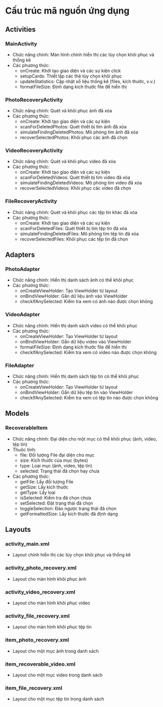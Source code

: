# Cấu trúc mã nguồn ứng dụng

## Activities

### MainActivity
- Chức năng chính: Màn hình chính hiển thị các tùy chọn khôi phục và thống kê
- Các phương thức:
  - onCreate: Khởi tạo giao diện và các sự kiện click
  - setupCards: Thiết lập các thẻ tùy chọn khôi phục
  - updateStatistics: Cập nhật số liệu thống kê (files, kích thước, v.v.)
  - formatFileSize: Định dạng kích thước file để hiển thị

### PhotoRecoveryActivity
- Chức năng chính: Quét và khôi phục ảnh đã xóa
- Các phương thức:
  - onCreate: Khởi tạo giao diện và các sự kiện
  - scanForDeletedPhotos: Quét thiết bị tìm ảnh đã xóa
  - simulateFindingDeletedPhotos: Mô phỏng tìm ảnh đã xóa
  - recoverSelectedPhotos: Khôi phục các ảnh đã chọn

### VideoRecoveryActivity
- Chức năng chính: Quét và khôi phục video đã xóa
- Các phương thức:
  - onCreate: Khởi tạo giao diện và các sự kiện
  - scanForDeletedVideos: Quét thiết bị tìm video đã xóa
  - simulateFindingDeletedVideos: Mô phỏng tìm video đã xóa
  - recoverSelectedVideos: Khôi phục các video đã chọn

### FileRecoveryActivity
- Chức năng chính: Quét và khôi phục các tệp tin khác đã xóa
- Các phương thức:
  - onCreate: Khởi tạo giao diện và các sự kiện
  - scanForDeletedFiles: Quét thiết bị tìm tệp tin đã xóa
  - simulateFindingDeletedFiles: Mô phỏng tìm tệp tin đã xóa
  - recoverSelectedFiles: Khôi phục các tệp tin đã chọn

## Adapters

### PhotoAdapter
- Chức năng chính: Hiển thị danh sách ảnh có thể khôi phục
- Các phương thức:
  - onCreateViewHolder: Tạo ViewHolder từ layout
  - onBindViewHolder: Gắn dữ liệu ảnh vào ViewHolder
  - checkIfAnySelected: Kiểm tra xem có ảnh nào được chọn không

### VideoAdapter
- Chức năng chính: Hiển thị danh sách video có thể khôi phục
- Các phương thức:
  - onCreateViewHolder: Tạo ViewHolder từ layout
  - onBindViewHolder: Gắn dữ liệu video vào ViewHolder
  - formatFileSize: Định dạng kích thước file để hiển thị
  - checkIfAnySelected: Kiểm tra xem có video nào được chọn không

### FileAdapter
- Chức năng chính: Hiển thị danh sách tệp tin có thể khôi phục
- Các phương thức:
  - onCreateViewHolder: Tạo ViewHolder từ layout
  - onBindViewHolder: Gắn dữ liệu tệp tin vào ViewHolder
  - checkIfAnySelected: Kiểm tra xem có tệp tin nào được chọn không

## Models

### RecoverableItem
- Chức năng chính: Đại diện cho một mục có thể khôi phục (ảnh, video, tệp tin)
- Thuộc tính:
  - file: Đối tượng File đại diện cho mục
  - size: Kích thước của mục (bytes)
  - type: Loại mục (ảnh, video, tệp tin)
  - selected: Trạng thái đã chọn hay chưa
- Các phương thức:
  - getFile: Lấy đối tượng File
  - getSize: Lấy kích thước
  - getType: Lấy loại
  - isSelected: Kiểm tra đã chọn chưa
  - setSelected: Đặt trạng thái đã chọn
  - toggleSelection: Đảo ngược trạng thái đã chọn
  - getFormattedSize: Lấy kích thước đã định dạng

## Layouts

### activity_main.xml
- Layout chính hiển thị các tùy chọn khôi phục và thống kê

### activity_photo_recovery.xml
- Layout cho màn hình khôi phục ảnh

### activity_video_recovery.xml
- Layout cho màn hình khôi phục video

### activity_file_recovery.xml
- Layout cho màn hình khôi phục tệp tin

### item_photo_recovery.xml
- Layout cho một mục ảnh trong danh sách

### item_recoverable_video.xml
- Layout cho một mục video trong danh sách

### item_file_recovery.xml
- Layout cho một mục tệp tin trong danh sách 